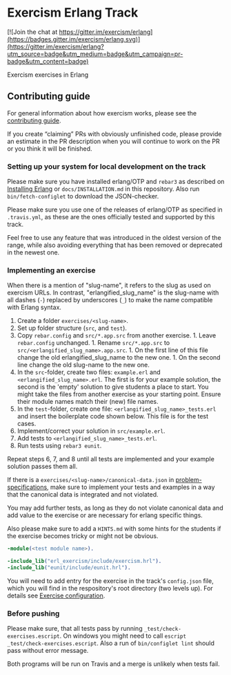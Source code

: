 # Exercism Erlang Track

[![Join the chat at https://gitter.im/exercism/erlang](https://badges.gitter.im/exercism/erlang.svg)](https://gitter.im/exercism/erlang?utm_source=badge&utm_medium=badge&utm_campaign=pr-badge&utm_content=badge)

Exercism exercises in Erlang

## Contributing guide

For general information about how exercism works, please see the
[contributing guide](https://github.com/exercism/x-api/blob/master/CONTRIBUTING.md#the-exercise-data).

If you create “claiming” PRs with obviously unfinished code, please provide an estimate in the PR description when you will continue to work on the PR or you think it will be finished.

### Setting up your system for local development on the track

Please make sure you have installed erlang/OTP and `rebar3` as
described on [Installing Erlang](http://exercism.io/languages/erlang/installation)
or `docs/INSTALLATION.md` in this repository. Also run
`bin/fetch-configlet` to download the JSON-checker.

Please make sure you use one of the releases of erlang/OTP as
specified in `.travis.yml`, as these are the ones officially tested
and supported by this track.

Feel free to use any feature that was introduced in the oldest version
of the range, while also avoiding everything that has been removed or
deprecated in the newest one.

### Implementing an exercise

When there is a mention of "slug-name", it refers to the slug as used
on exercism URLs.  In contrast, "erlangified_slug_name" is the slug-name
with all dashes (`-`) replaced by underscores (`_`) to make the name
compatible with Erlang syntax.

  1. Create a folder `exercises/<slug-name>`.
  2. Set up folder structure (`src`, and `test`).
  3. Copy `rebar.config` and `src/*.app.src` from another exercise.
    1. Leave `rebar.config` unchanged.
    1. Rename `src/*.app.src` to `src/<erlangified_slug_name>.app.src`.
    1. On the first line of this file change the old erlangified_slug_name to the new one.
    1. On the second line change the old slug-name to the new one.
  4. In the `src`-folder, create two files: `example.erl` and `<erlangified_slug_name>.erl`.
   The first is for your example solution, the second is the 'empty' solution to give
   students a place to start.
   You might take the files from another exercise as your starting point.
   Ensure their module names match their (new) file names.
  5. In the `test`-folder, create one file: `<erlangified_slug_name>_tests.erl`
   and insert the boilerplate code shown below.
   This file is for the test cases.
  6. Implement/correct your solution in `src/example.erl`.
  7. Add tests to `<erlangified_slug_name>_tests.erl`.
  8. Run tests using `rebar3 eunit`.

Repeat steps 6, 7, and 8 until all tests are implemented and your
example solution passes them all.

If there is a `exercises/<slug-name>/canonical-data.json`
in [problem-specifications](https://github.com/exercism/problem-specifications), make sure to
implement your tests and examples in a way that the canonical data is
integrated and not violated.

You may add further tests, as long as they do not violate canonical
data and add value to the exercise or are necessary for erlang
specific things.

Also please make sure to add a `HINTS.md` with some hints for the
students if the exercise becomes tricky or might not be obvious.

```erl
-module(<test module name>).

-include_lib("erl_exercism/include/exercism.hrl").
-include_lib("eunit/include/eunit.hrl").
```

You will need to add entry for the exercise in the track's `config.json` file,
which you will find in the respository's root directory (two levels up).
For details see [Exercise configuration](https://github.com/exercism/docs/blob/master/language-tracks/configuration/exercises.md).

### Before pushing

Please make sure, that all tests pass by running
`_test/check-exercises.escript`. On windows you might need to call
`escript _test/check-exercises.escript`. Also a run of `bin/configlet lint`
should pass without error message.

Both programs will be run on Travis and a merge is unlikely when
tests fail.
